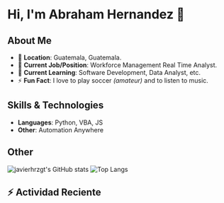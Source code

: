 # Hi, I'm Abraham Hernandez 👋

## About Me

- 📍 **Location**: Guatemala, Guatemala.
- 💼 **Current Job/Position**: Workforce Management Real Time Analyst.
- 🌱 **Current Learning**: Software Development, Data Analyst, etc.
- ⚡ **Fun Fact**: I love to play soccer *(amateur)* and to listen to music.

## Skills & Technologies

- **Languages**: Python, VBA, JS
- **Other**: Automation Anywhere

## Other

![javierhrzgt's GitHub stats](https://github-readme-stats.vercel.app/api?username=javierhrzgt&theme=shadowblue&show_icons=true)
![Top Langs](https://github-readme-stats.vercel.app/api/top-langs/?username=javierhrzgt&layout=compact)

## :zap: Actividad Reciente
<!-- Start -->

<!-- End -->
